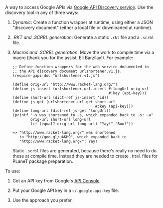 A way to access Google APIs via
[Google API Discovery service](https://developers.google.com/discovery/). Use
the discovery tool in any of three ways:

1. _Dynamic_: Create a function wrapper at runtime, using either a
   JSON "discovery document" (either a local file or downloaded at
   runtime).

2. _.RKT and .SCRBL generation_: Generate a static `.rkt` file and a
   `.scrbl` file.

3. _Macros and .SCRBL generation_: Move the work to compile time via a
   macro (thank you for the assist, Eli Barzilay!). For example:
   
   ```
   ;; Define function wrappers for the web service documented in
   ;; the API discovery document urlshortener.v1.js.
   (require-gapi-doc "urlshortener.v1.js")

   (define orig-url "http://www.racket-lang.org/")
   (define js-insert (urlshortener.url.insert #:longUrl orig-url
                                              #:key (api-key)))
   (define short-url (dict-ref js-insert 'id))
   (define js-get (urlshortener.url.get short-url
                                        #:key (api-key)))
   (define long-url (dict-ref js-get 'longUrl))
   (printf "~s was shortened to ~s, which expanded back to ~s: ~a"
           orig-url short-url long-url
           (if (equal? orig-url long-url) "Yay!" "Boo!"))
   
   => "http://www.racket-lang.org/" was shortened
      to "http://goo.gl/uAKH9", which expanded back to
      "http://www.racket-lang.org/": Yay!
   ```
   
   Static `.scrbl` files are generated, because there's really no need
   to do these at compile time. Instead they are needed to create
   `.html` files for PLaneT package preparation.


To use:

1. Get an API key from Google's
[API Console](https://code.google.com/apis/console/).

2. Put your Google API key in a `~/.google-api-key` file.

3. Use the approach you prefer.
